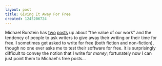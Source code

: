 ```yaml
---
layout: post
title: Giving It Away For Free
created: 1245206724
---
```

Michael Burstein has [two](http://mabfan.livejournal.com/438840.html) [posts](http://mabfan.livejournal.com/439299.html) up about "the value of our work" and the tendency of people to ask writers to give away their writing or their time for free.  I sometimes get asked to write for free (both fiction and non-fiction), though no one ever asks me to test their software for free.  It is surprisingly difficult to convey the notion that I write for *money*; fortunately now I can just point them to Michael's free posts...
